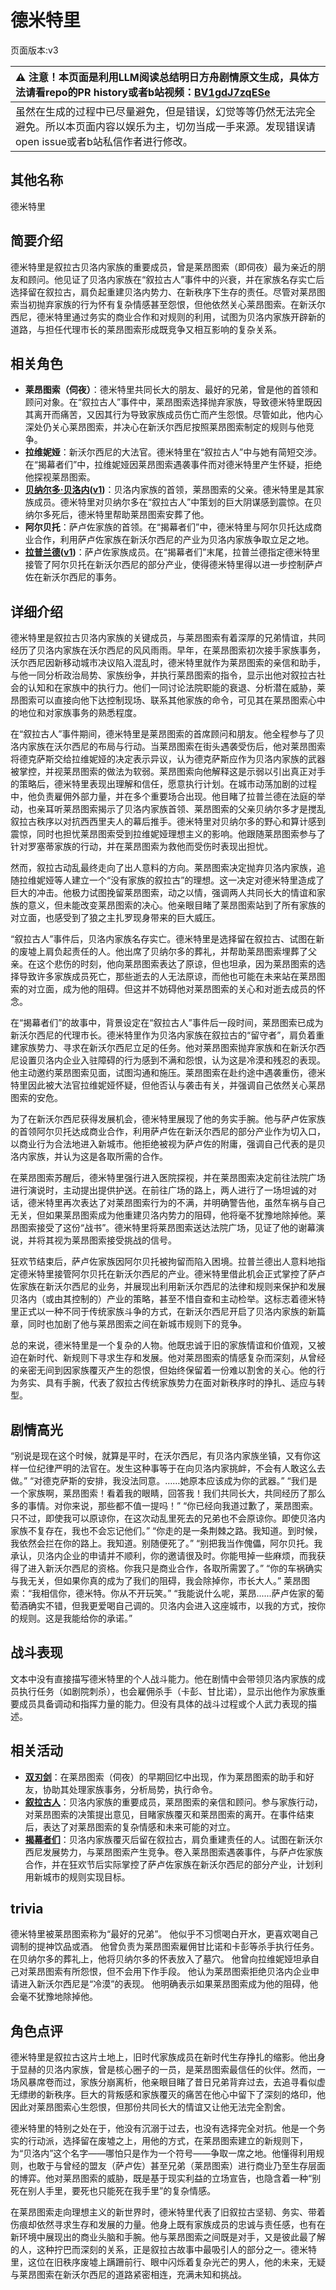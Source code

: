 # 德米特里
页面版本:v3
 

| :warning: 注意！本页面是利用LLM阅读总结明日方舟剧情原文生成，具体方法请看repo的PR history或者b站视频：[BV1gdJ7zqESe](https://www.bilibili.com/video/BV1gdJ7zqESe/)         |
|:----------------------------|
| 虽然在生成的过程中已尽量避免，但是错误，幻觉等等仍然无法完全避免。所以本页面内容以娱乐为主，切勿当成一手来源。发现错误请open issue或者b站私信作者进行修改。|



## 其他名称
德米特里
## 简要介绍
德米特里是叙拉古贝洛内家族的重要成员，曾是莱昂图索（即伺夜）最为亲近的朋友和顾问。他见证了贝洛内家族在“叙拉古人”事件中的兴衰，并在家族名存实亡后选择留在叙拉古，肩负起重建贝洛内势力、在新秩序下生存的责任。尽管对莱昂图索当初抛弃家族的行为怀有复杂情感甚至怨恨，但他依然关心莱昂图索。在新沃尔西尼，德米特里通过务实的商业合作和对规则的利用，试图为贝洛内家族开辟新的道路，与担任代理市长的莱昂图索形成既竞争又相互影响的复杂关系。
## 相关角色
-   **莱昂图索（伺夜）**：德米特里共同长大的朋友、最好的兄弟，曾是他的首领和顾问对象。在“叙拉古人”事件中，莱昂图索选择抛弃家族，导致德米特里既因其离开而痛苦，又因其行为导致家族成员伤亡而产生怨恨。尽管如此，他内心深处仍关心莱昂图索，并决心在新沃尔西尼按照莱昂图索制定的规则与他竞争。
-   **拉维妮娅**：新沃尔西尼的大法官。德米特里在“叙拉古人”中与她有简短交涉。在“揭幕者们”中，拉维妮娅因莱昂图索遇袭事件而对德米特里产生怀疑，拒绝他探视莱昂图索。
-   **[贝纳尔多·贝洛内](extended_char_55896c.md)([v1](../chars/extended_char_55896c.md))**：贝洛内家族的首领，莱昂图索的父亲。德米特里是其家族成员。德米特里对贝纳尔多在“叙拉古人”中策划的巨大阴谋感到震惊。在贝纳尔多死后，德米特里帮助莱昂图索安葬了他。
-   **阿尔贝托**：萨卢佐家族的首领。在“揭幕者们”中，德米特里与阿尔贝托达成商业合作，利用萨卢佐家族在新沃尔西尼的产业为贝洛内家族争取立足之地。
-   **[拉普兰德](char_140_whitew.md)([v1](../chars/char_140_whitew.md))**：萨卢佐家族成员。在“揭幕者们”末尾，拉普兰德指定德米特里接管了阿尔贝托在新沃尔西尼的部分产业，使得德米特里得以进一步控制萨卢佐在新沃尔西尼的事务。
## 详细介绍
德米特里是叙拉古贝洛内家族的关键成员，与莱昂图索有着深厚的兄弟情谊，共同经历了贝洛内家族在沃尔西尼的风风雨雨。早年，在莱昂图索初次接手家族事务，沃尔西尼因新移动城市决议陷入混乱时，德米特里就作为莱昂图索的亲信和助手，与他一同分析政治局势、家族纷争，并执行莱昂图索的指令，显示出他对叙拉古社会的认知和在家族中的执行力。他们一同讨论法院职能的衰退、分析潜在威胁，莱昂图索可以直接向他下达控制现场、联系其他家族的命令，可见其在莱昂图索心中的地位和对家族事务的熟悉程度。

在“叙拉古人”事件期间，德米特里是莱昂图索的首席顾问和朋友。他全程参与了贝洛内家族在沃尔西尼的布局与行动。当莱昂图索在街头遇袭受伤后，他对莱昂图索将德克萨斯交给拉维妮娅的决定表示异议，认为德克萨斯应作为贝洛内家族的武器被掌控，并视莱昂图索的做法为软弱。莱昂图索向他解释这是示弱以引出真正对手的策略后，德米特里表现出理解和信任，愿意执行计划。在城市动荡加剧的过程中，他负责雇佣外部力量，并在多个重要场合出现。他目睹了拉普兰德在法庭的举动，也亲耳听莱昂图索揭示了贝洛内家族首领、莱昂图索的父亲贝纳尔多才是搅乱叙拉古秩序以对抗西西里夫人的幕后推手。德米特里对贝纳尔多的野心和算计感到震惊，同时也担忧莱昂图索受到拉维妮娅理想主义的影响。他跟随莱昂图索参与了针对罗塞蒂家族的行动，并在莱昂图索为救他而受伤时表现出担忧。

然而，叙拉古动乱最终走向了出人意料的方向。莱昂图索决定抛弃贝洛内家族，追随拉维妮娅等人建立一个“没有家族的叙拉古”的理想。这一决定对德米特里造成了巨大的冲击。他极力试图挽留莱昂图索，动之以情，强调两人共同长大的情谊和家族的意义，但未能改变莱昂图索的决心。他亲眼目睹了莱昂图索站到了所有家族的对立面，也感受到了狼之主扎罗现身带来的巨大威压。

“叙拉古人”事件后，贝洛内家族名存实亡。德米特里是选择留在叙拉古、试图在新的废墟上肩负起责任的人。他出席了贝纳尔多的葬礼，并帮助莱昂图索埋葬了父亲。在这个悲伤的时刻，他向莱昂图索表达了原谅，但也坦承，因为莱昂图索的选择导致许多家族成员死亡，那些逝去的人无法原谅，而他也可能在未来站在莱昂图索的对立面，成为他的阻碍。但这并不妨碍他对莱昂图索的关心和对逝去成员的怀念。

在“揭幕者们”的故事中，背景设定在“叙拉古人”事件后一段时间，莱昂图索已成为新沃尔西尼的代理市长。德米特里作为贝洛内家族在叙拉古的“留守者”，肩负着重建家族势力、寻求在新沃尔西尼立足的任务。他对莱昂图索抛弃家族和在新沃尔西尼设置贝洛内企业入驻障碍的行为感到不满和怨恨，认为这是冷漠和残忍的表现。他主动邀约莱昂图索见面，试图沟通和施压。莱昂图索在赴约途中遇袭重伤，德米特里因此被大法官拉维妮娅怀疑，但他否认与袭击有关，并强调自己依然关心莱昂图索的安危。

为了在新沃尔西尼获得发展机会，德米特里展现了他的务实手腕。他与萨卢佐家族的首领阿尔贝托达成商业合作，利用萨卢佐在新沃尔西尼的部分产业作为切入口，以商业行为合法地进入新城市。他拒绝被视为萨卢佐的附庸，强调自己代表的是贝洛内家族，并认为这是各取所需的合作。

在莱昂图索苏醒后，德米特里强行进入医院探视，并在莱昂图索决定前往法院广场进行演说时，主动提出提供护送。在前往广场的路上，两人进行了一场坦诚的对话，德米特里再次表达了对莱昂图索行为的不满，并明确警告他，虽然车祸与自己无关，但如果莱昂图索成为他重建贝洛内势力的阻碍，他将毫不犹豫地除掉他。莱昂图索接受了这份“战书”。德米特里将莱昂图索送达法院广场，见证了他的谢幕演说，并将其视为莱昂图索接受挑战的信号。

狂欢节结束后，萨卢佐家族因阿尔贝托被拘留而陷入困境。拉普兰德出人意料地指定德米特里接管阿尔贝托在新沃尔西尼的产业。德米特里借此机会正式掌控了萨卢佐家族在新沃尔西尼的业务，并展现出利用新沃尔西尼的法律和规则来保护和发展贝洛内（或由其控制的）产业的策略，甚至不惜自查和主动检举。这标志着德米特里正式以一种不同于传统家族斗争的方式，在新沃尔西尼开启了贝洛内家族的新篇章，同时也加剧了他与莱昂图索之间在新城市规则下的竞争。

总的来说，德米特里是一个复杂的人物。他既忠诚于旧的家族情谊和价值观，又被迫在新时代、新规则下寻求生存和发展。他对莱昂图索的情感复杂而深刻，从曾经的亲密无间到因家族覆灭产生的怨恨，但始终保留着一份难以割舍的关心。他的行为务实、具有手腕，代表了叙拉古传统家族势力在面对新秩序时的挣扎、适应与转型。
## 剧情高光
“别说是现在这个时候，就算是平时，在沃尔西尼，有贝洛内家族坐镇，又有你这样一位纪律严明的法官在。发生这种事等于在向贝洛内家挑衅，不会有人敢这么去做。”
“对德克萨斯的安排，我没法同意。……她原本应该成为你的武器。”
“我们是一个家族啊，莱昂图索！看着我的眼睛，回答我！我们共同长大，共同经历了那么多的事情。对你来说，那些都不值一提吗！”
“你已经向我道过歉了，莱昂图索。只不过，即使我可以原谅你，在这次动乱里死去的兄弟也不会原谅你。即使贝洛内家族不复存在，我也不会忘记他们。”
“你走的是一条荆棘之路。我知道。到时候，我依然会拦在你的路上。我知道。别随便死了。”
“别把我当作傀儡，阿尔贝托。我承认，贝洛内企业的申请并不顺利，你的邀请很及时。你能甩掉一些麻烦，而我获得了进入新沃尔西尼的资格。你我只是商业合作，各取所需罢了。”
“你的车祸确实与我无关，但如果你真的成为了我们的阻碍，我会除掉你，市长大人。”
莱昂图索：“我相信你，德米特。你从不开玩笑。”
“我能说什么呢，莱昂......萨卢佐家的葡萄酒确实不错，但我更爱喝自己调的。贝洛内会进入这座城市，以我的方式，按你的规则。这是我能给你的承诺。”
## 战斗表现
文本中没有直接描写德米特里的个人战斗能力。他在剧情中会带领贝洛内家族的成员执行任务（如剧院刺杀），也会雇佣杀手（卡彭、甘比诺），显示出他作为家族重要成员具备调动和指挥力量的能力。但没有具体的战斗过程或个人武力表现的描述。
## 相关活动
-   **[双刃剑](../stories/story_vigil_set_2.md)**：在莱昂图索（伺夜）的早期回忆中出现，作为莱昂图索的助手和好友，协助其处理家族事务，分析局势，执行命令。
-   **[叙拉古人](../stories/act21side.md)**：贝洛内家族的重要成员，莱昂图索的亲信和顾问。参与家族行动，对莱昂图索的决策提出意见，目睹家族覆灭和莱昂图索的离开。在事件结束后，表达了对莱昂图索的复杂情感和未来可能的对立。
-   **[揭幕者们](../stories/act38side.md)**：贝洛内家族覆灭后留在叙拉古，肩负重建责任的人。试图在新沃尔西尼发展势力，与莱昂图索产生竞争。卷入莱昂图索遇袭事件，与萨卢佐家族合作，并在狂欢节后实际掌控了萨卢佐家族在新沃尔西尼的部分产业，计划利用新城市的规则实现目标。
## trivia
德米特里被莱昂图索称为“最好的兄弟”。
他似乎不习惯喝白开水，更喜欢喝自己调制的提神饮品或酒。
他曾负责为莱昂图索雇佣甘比诺和卡彭等杀手执行任务。
在贝纳尔多的葬礼上，他将贝纳尔多的怀表放入了墓穴。
他曾向拉维妮娅坦承自己对莱昂图索有所怨恨，但不会用下作手段。
他认为莱昂图索拒绝贝洛内企业申请进入新沃尔西尼是“冷漠”的表现。
他明确表示如果莱昂图索成为他的阻碍，他会毫不犹豫地除掉他。
## 角色点评
德米特里是叙拉古这片土地上，旧时代家族成员在新时代生存挣扎的缩影。他出身于显赫的贝洛内家族，曾是核心圈子的一员，是莱昂图索最信任的伙伴。然而，一场风暴席卷而过，家族分崩离析，他亲眼目睹了昔日兄弟背弃过去，去追寻看似虚无缥缈的新秩序。巨大的背叛感和家族覆灭的痛苦在他心中留下了深刻的烙印，他因此对莱昂图索心生怨恨，但那份共同长大的情谊又让他无法完全割舍。

德米特里的特别之处在于，他没有沉溺于过去，也没有选择完全对抗。他是一个务实的行动派，选择留在废墟之上，用他的方式，在莱昂图索建立的新规则下，为“贝洛内”这个名字——哪怕只是作为一个符号——争取一席之地。他懂得利用规则，也敢于与曾经的盟友（萨卢佐）甚至兄弟（莱昂图索）进行商业乃至生存层面的博弈。他对莱昂图索的威胁，既是基于现实利益的立场宣告，也隐含着一种“别死在别人手里，要死也只能死在我手里”的复杂情感。

在莱昂图索走向理想主义的新世界时，德米特里代表了旧叙拉古坚韧、务实、带着伤痕却依然寻求生存和发展的力量。他身上既有家族成员的忠诚与责任感，也有在新环境中展现出的商业头脑和手腕。他与莱昂图索之间既是对手，又是彼此最了解的人，这种拧巴而深刻的关系，正是叙拉古故事中最吸引人的部分之一。德米特里，这位在旧秩序废墟上蹒跚前行、眼中闪烁着复杂光芒的男人，他的未来，无疑与莱昂图索在新沃尔西尼的道路紧密相连，充满未知和挑战。